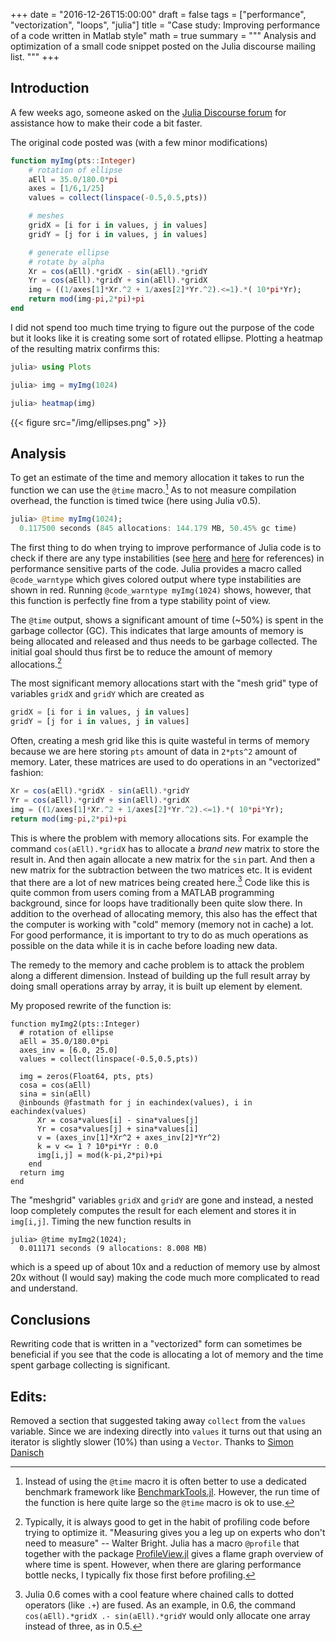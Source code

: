 +++
date = "2016-12-26T15:00:00"
draft = false
tags = ["performance", "vectorization", "loops", "julia"]
title = "Case study: Improving performance of a code written in Matlab style"
math = true
summary = """
Analysis and optimization of a small code snippet posted on the Julia discourse mailing list.
"""
+++


## Introduction

A few weeks ago, someone asked on the [Julia Discourse forum](https://discourse.julialang.org/t/elementwise-array-operations-and-performance/754) for assistance how to make their code a bit faster.

The original code posted was (with a few minor modifications)

```jl
function myImg(pts::Integer)
    # rotation of ellipse
    aEll = 35.0/180.0*pi
    axes = [1/6,1/25]
    values = collect(linspace(-0.5,0.5,pts))

    # meshes
    gridX = [i for i in values, j in values]
    gridY = [j for i in values, j in values]

    # generate ellipse
    # rotate by alpha
    Xr = cos(aEll).*gridX - sin(aEll).*gridY
    Yr = cos(aEll).*gridY + sin(aEll).*gridX
    img = ((1/axes[1]*Xr.^2 + 1/axes[2]*Yr.^2).<=1).*( 10*pi*Yr);
    return mod(img-pi,2*pi)+pi
end
```

I did not spend too much time trying to figure out the purpose of the code but it looks like it is creating some sort of rotated ellipse.
Plotting a heatmap of the resulting matrix confirms this:

```jl
julia> using Plots

julia> img = myImg(1024)

julia> heatmap(img)
```

{{< figure src="/img/ellipses.png" >}}

## Analysis

To get an estimate of the time and memory allocation it takes to run the function we can use the `@time` macro.[^1]
As to not measure compilation overhead, the function is timed twice (here using Julia v0.5).

[^1]: Instead of using the `@time` macro it is often better to use a dedicated benchmark framework like [BenchmarkTools.jl](https://github.com/JuliaCI/BenchmarkTools.jl). However, the run time of the function is here quite large so the `@time` macro is ok to use.

```julia
julia> @time myImg(1024);
  0.117500 seconds (845 allocations: 144.179 MB, 50.45% gc time)
```

The first thing to do when trying to improve performance of Julia code is to check if there are any type instabilities (see [here](http://www.johnmyleswhite.com/notebook/2013/12/06/writing-type-stable-code-in-julia/) and [here](http://docs.julialang.org/en/release-0.5/manual/performance-tips/#measure-performance-with-time-and-pay-attention-to-memory-allocation) for references) in performance sensitive parts of the code.
Julia provides a macro called  `@code_warntype` which gives colored output where type instabilities are shown in red.
Running `@code_warntype myImg(1024)` shows, however, that this function is perfectly fine from a type stability point of view.

The `@time` output, shows a significant amount of time (~50%) is spent in the garbage collector (GC).
This indicates that large amounts of memory is being allocated and released and thus needs to be garbage collected.
The initial goal should thus first be to reduce the amount of memory allocations.[^2]

[^2]: Typically, it is always good to get in the habit of profiling code before trying to optimize it. "Measuring gives you a leg up on experts who don't need to measure" -- Walter Bright. Julia has a macro `@profile` that together with the package [ProfileView.jl](https://github.com/timholy/ProfileView.jl) gives a flame graph overview of where time is spent. However, when there are glaring performance bottle necks, I typically fix those first before profiling.

The most significant memory allocations start with the "mesh grid" type of variables `gridX` and `gridY` which are created as

```jl
gridX = [i for i in values, j in values]
gridY = [j for i in values, j in values]
```

Often, creating a mesh grid like this is quite wasteful in terms of memory because we are here storing `pts` amount of data in `2*pts^2` amount of memory.
Later, these matrices are used to do operations in an "vectorized" fashion:

```jl
Xr = cos(aEll).*gridX - sin(aEll).*gridY
Yr = cos(aEll).*gridY + sin(aEll).*gridX
img = ((1/axes[1]*Xr.^2 + 1/axes[2]*Yr.^2).<=1).*( 10*pi*Yr);
return mod(img-pi,2*pi)+pi
```

This is where the problem with memory allocations sits. For example the command `cos(aEll).*gridX` has to allocate a *brand new* matrix to store the result in.
And then again allocate a new matrix for the `sin` part. And then a new matrix for the subtraction between the two matrices etc.
It is evident that there are a lot of new matrices being created here.[^3]
Code like this is quite common from users coming from a MATLAB programming background, since for loops have traditionally been quite slow there.
In addition to the overhead of allocating memory, this also has the effect that the computer is working with "cold" memory (memory not in cache) a lot.
For good performance, it is important to try to do as much operations as possible on the data while it is in cache before loading new data.


[^3]: Julia 0.6 comes with a cool feature where chained calls to dotted operators (like `.+`) are fused. As an example, in 0.6, the command `cos(aEll).*gridX .- sin(aEll).*gridY` would only allocate one array instead of three, as in 0.5.


The remedy to the memory and cache problem is to attack the problem along a different dimension.
Instead of building up the full result array by doing small operations array by array, it is built up element by element.

My proposed rewrite of the function is:

```
function myImg2(pts::Integer)
  # rotation of ellipse
  aEll = 35.0/180.0*pi
  axes_inv = [6.0, 25.0]
  values = collect(linspace(-0.5,0.5,pts))

  img = zeros(Float64, pts, pts)
  cosa = cos(aEll)
  sina = sin(aEll)
  @inbounds @fastmath for j in eachindex(values), i in eachindex(values)
      Xr = cosa*values[i] - sina*values[j]
      Yr = cosa*values[j] + sina*values[i]
      v = (axes_inv[1]*Xr^2 + axes_inv[2]*Yr^2)
      k = v <= 1 ? 10*pi*Yr : 0.0
      img[i,j] = mod(k-pi,2*pi)+pi
    end
  return img
end
```

The "meshgrid" variables `gridX` and `gridY` are gone and instead, a nested loop completely computes the result for each element and stores it in `img[i,j]`.
Timing the new function results in

```
julia> @time myImg2(1024);
  0.011171 seconds (9 allocations: 8.008 MB)
```

which is a speed up of about 10x and a reduction of memory use by almost 20x without (I would say) making the code much more complicated to read and understand.

## Conclusions

Rewriting code that is written in a "vectorized" form can sometimes be beneficial if you see that the code is allocating a lot of memory and the time spent garbage collecting is significant.


## Edits:

Removed a section that suggested taking away `collect` from the `values` variable. Since we are indexing directly into `values` it turns out that using an iterator is slightly slower (10%) than using a `Vector`. Thanks to [Simon Danisch](https://github.com/SimonDanisch)
